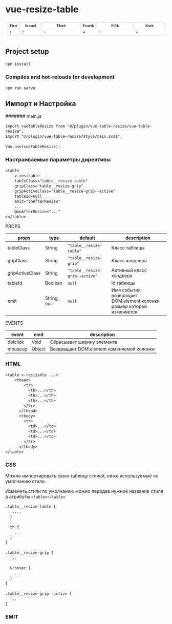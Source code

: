 # vue-resize-table
![img.png](img.png)

## Project setup
```
npm install
```

### Compiles and hot-reloads for development
```
npm run serve
```

## Импорт и Настройка
####### main.js
```
import vueTableResize from "@/plugin/vue-table-resize/vue-table-resize";
import "@/plugin/vue-table-resize/style/main.scss";

Vue.use(vueTableResize);
```

### Настраиваемые параметры директивы

```
<table
    v-resizable
    tableClass="table__resize-table"
    gripClass="table__resize-grip"
    gripActiveClass="table__resize-grip--active"
    tableId=null
    emit="onAfterResize"
    ...
    @onAfterResize="..."
></table>
```


PROPS

| props           | type         | default                        | description                                                           |
|-----------------|--------------|--------------------------------|-----------------------------------------------------------------------|
| tableClass      | String       | `"table__resize-table"`        | Класс таблицы                                                         |
| gripClass       | String       | `"table__resize-grip"`         | Класс хэндлера                                                        |
| gripActiveClass | String       | `"table__resize-grip--active"` | Активный класс хэндлера                                               |
| tableId         | Boolean      | `null`                         | id таблицы                                                            |
| emit            | String, null | `null`                         | Имя события. возвращает DOM.element колонки размер которой изменяется |

EVENTS

| event           | emit         |  description                              |
|-----------------|--------------|-------------------------------------------|
| dblclick        | Void         | Сбрасывает ширину элемента                |
| mouseup         | Object       | Возвращает DOM.element изменяемой колонки |


### HTML
```
<table v-resizable ...>
    <thead>
        <tr>
          <th>...</th>
          <th>...</th>
          <th>...</th>
        </tr>
      </thead>
      <tbody>
        <tr>
          <td>...</td>
          <td>...</td>
          <td>...</td>
        </tr>
      </tbody>
</table>
```

### CSS 

Можно импортировать свою таблицу стилей, ниже используемые по умолчанию стили.

Изменить стили по умолчанию можно передав нужное название стиля в атрибуты `<table></table>`

```
.table__resize-table {
  .....
  }

  th {
    ...
  }
}

.table__resize-grip {
  ...

  &:hover {
    ...
  }
}

.table__resize-grip--active {
  ...
}
```

### EMIT


